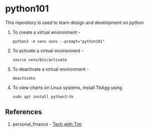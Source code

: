 # python101

This repository is used to learn design and development on python

1. To create a virtual environment -
    ```
    python3 -m venv venv --prompt="python101"
    ```

2. To activate a virtual environment -
    ```
    source venv/bin/activate
    ```

3. To deactivate a virtual environment -
    ```
    deactivate
    ```

4. To view charts on Linux systems, install TkAgg using 
    ```
    sudo apt install python3-tk
    ```

## References
1. personal_finance - [Tech with Tim](https://www.youtube.com/watch?v=Dn1EjhcQk64&t=354s)